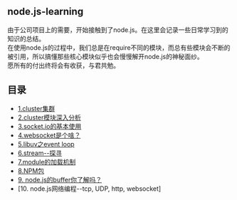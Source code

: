 ## node.js-learning
由于公司项目上的需要，开始接触到了node.js。在这里会记录一些日常学习到的知识的总结。</br>
在使用node.js的过程中，我们总是在require不同的模块，而总有些模块会不断的被引用，所以搞懂那些核心模块似乎也会慢慢解开node.js的神秘面纱。</br>
愿所有的付出终将会有收获，与君共勉。
## 目录
* [1.cluster集群](https://github.com/Novak12/node.js-learning/blob/master/doc/1.cluster%E9%9B%86%E7%BE%A4.md)
* [2.cluster模块深入分析](https://github.com/Novak12/node.js-learning/blob/master/doc/2.cluster%E6%A8%A1%E5%9D%97%E6%B7%B1%E5%85%A5%E5%88%86%E6%9E%90.md)
* [3.socket.io的基本使用](https://github.com/Novak12/node.js-learning/blob/master/doc/3.socket.io%E7%9A%84%E5%9F%BA%E6%9C%AC%E4%BD%BF%E7%94%A8.md)
* [4.websocket是个啥？](https://github.com/Novak12/node.js-learning/blob/master/doc/4.websocket%E6%98%AF%E4%B8%AA%E5%95%A5%EF%BC%9F.md)
* [5.libuv之event loop](https://github.com/Novak12/node.js-learning/blob/master/doc/5.libuv%E4%B9%8BEvent%20loop.md)
* [6.stream--探寻](https://github.com/Novak12/node.js-learning/blob/master/doc/6.stream--%E6%8E%A2%E5%AF%BB.md)
* [7.module的加载机制](https://github.com/Novak12/node.js-learning/blob/master/doc/7.module%E7%9A%84%E5%8A%A0%E8%BD%BD%E6%9C%BA%E5%88%B6.md)
* [8.NPM包](https://github.com/Novak12/node.js-learning/blob/master/doc/8.NPM%E5%8C%85.md)
* [9. node.js的buffer你了解吗？](https://github.com/Novak12/node.js-learning/blob/master/doc/9.%20node.js%E7%9A%84buffer%E4%BD%A0%E4%BA%86%E8%A7%A3%E5%90%97%EF%BC%9F%20.md)
* [10. node.js网络编程--tcp, UDP, http, websocket]
